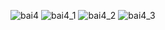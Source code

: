 ![bai4](https://github.com/VanHoang110802/Competitive_Programming/assets/108053955/72322044-216c-49a5-bc3f-31a03e52c411)
![bai4_1](https://github.com/VanHoang110802/Competitive_Programming/assets/108053955/55653a6a-0f30-42a1-82e5-d2a296d964bf)
![bai4_2](https://github.com/VanHoang110802/Competitive_Programming/assets/108053955/bc5702ef-6d9e-4eb0-a12f-480ea39eaa86)
![bai4_3](https://github.com/VanHoang110802/Competitive_Programming/assets/108053955/aabba48d-310b-4b88-a880-7baab6b5afe1)
